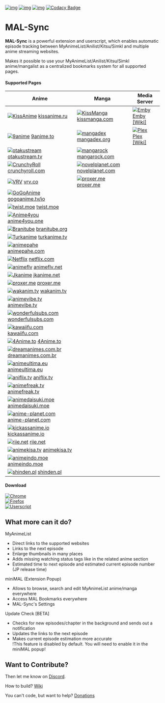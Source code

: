 [![img](https://img.shields.io/travis/com/lolamtisch/MALSync.svg?style=flat-square&logo=travis)](https://travis-ci.com/lolamtisch/MALSync)
[![img](https://img.shields.io/discord/358599430502481920.svg?style=flat-square&logo=discord&label=Chat%20%2F%20Support&colorB=7289DA)](https://discordapp.com/invite/cTH4yaw)
[![img](https://img.shields.io/github/issues/lolamtisch/MALSync.svg?style=flat-square&logo=github&logoColor=white)](https://github.com/lolamtisch/MALSync/issues)
[![Codacy Badge](https://img.shields.io/codacy/grade/e07fabd76b97499788614bf48f8248db.svg?style=flat-square&logo=codacy&logoColor=white)](https://www.codacy.com/app/francisco.seipel/MALSync?utm_source=github.com&amp;utm_medium=referral&amp;utm_content=lolamtisch/MALSync&amp;utm_campaign=Badge_Grade)

# MAL-Sync
**MAL-Sync** is a powerful extension and userscript, which enables automatic episode tracking between MyAnimeList/Anilist/Kitsu/Simkl and multiple anime streaming websites.  

Makes it possible to use your MyAnimeList/Anilist/Kitsu/Simkl anime/mangalist as a centralized bookmarks system for all supported pages.  

#### **Supported Pages** <a id="anchor-link"></a>

| Anime                                    | Manga                                    | Media Server                             |
| ---------------------------------------- | ---------------------------------------- | ---------------------------------------- |
| [![KissAnime](https://www.google.com/s2/favicons?domain=kissanime.ru "KissAnime")](http://kissanime.ru) [kissanime.ru](http://kissanime.ru) | [![KissManga](https://www.google.com/s2/favicons?domain=kissmanga.com "KissManga")](http://kissmanga.com) [kissmanga.com](http://kissmanga.com) | [![Emby](https://www.google.com/s2/favicons?domain=app.emby.media "Emby")](http://app.emby.media) [Emby](http://app.emby.media) [[Wiki]](https://github.com/lolamtisch/MALSync/wiki/Emby-Plex) |
| [![9anime](https://www.google.com/s2/favicons?domain=9anime.to "9anime")](http://9anime.to)  [9anime.to](http://9anime.to) | [![mangadex](https://www.google.com/s2/favicons?domain=mangadex.org "mangadex")](https://mangadex.org) [mangadex.org](https://mangadex.org) | [![Plex](https://www.google.com/s2/favicons?domain=http://app.plex.tv "Plex")](http://app.plex.tv) [Plex](http://app.plex.tv) [[Wiki]](https://github.com/lolamtisch/MALSync/wiki/Emby-Plex) |
| [![otakustream](https://www.google.com/s2/favicons?domain=https://otakustream.tv "otakustream")](https://otakustream.tv) [otakustream.tv](https://otakustream.tv) | [![mangarock](https://www.google.com/s2/favicons?domain=mangarock.com "mangarock")](https://mangarock.com) [mangarock.com](https://mangarock.com) | |
| [![CrunchyRoll](https://www.google.com/s2/favicons?domain=crunchyroll.com "CrunchyRoll")](http://crunchyroll.com) [crunchyroll.com](http://crunchyroll.com) | [![novelplanet.com](https://www.google.com/s2/favicons?domain=https://novelplanet.com "Novelplanet.com")](novelplanet.com) [novelplanet.com](https://novelplanet.com) | |
| [![VRV](https://www.google.com/s2/favicons?domain=vrv.co "VRV")](https://vrv.co) [vrv.co](https://vrv.co) | [![proxer.me](https://www.google.com/s2/favicons?domain=http://proxer.me "Proxer")](http://proxer.me) [proxer.me](http://proxer.me) | |
| [![GoGoAnime](https://www.google.com/s2/favicons?domain=gogoanime.tv/io "GoGoAnime")](http://gogoanime.tv/io) [gogoanime.tv/io](http://gogoanime.tv/io) | | |
| [![twist.moe](https://www.google.com/s2/favicons?domain=twist.moe "twist.moe")](https://twist.moe) [twist.moe](https://twist.moe) | | |
| [![Anime4you](https://www.google.com/s2/favicons?domain=https://www.anime4you.one "Anime4you")](https://www.anime4you.one) [anime4you.one](https://www.anime4you.one) | | |
| [![Branitube](https://www.google.com/s2/favicons?domain=https://branitube.org "Branitube")](https://branitube.org) [branitube.org](https://branitube.org) | | |
| [![Turkanime](https://www.google.com/s2/favicons?domain=http://www.turkanime.tv "Turkanime")](http://www.turkanime.tv) [turkanime.tv](http://www.turkanime.tv) | | |
| [![animepahe](https://www.google.com/s2/favicons?domain=https://animepahe.com "animepahe")](https://animepahe.com) [animepahe.com](https://animepahe.com) | | |
| [![Netflix](https://www.google.com/s2/favicons?domain=https://www.netflix.com "Netflix")](https://www.netflix.com) [netflix.com](https://www.netflix.com) | | |
| [![animeflv](https://www.google.com/s2/favicons?domain=https://animeflv.net "animeflv")](https://animeflv.net) [animeflv.net](https://animeflv.net) | | |
| [![Jkanime](https://www.google.com/s2/favicons?domain=https://jkanime.net "Jkanime")](https://jkanime.net) [jkanime.net](https://jkanime.net) | | |
| [![proxer.me](https://www.google.com/s2/favicons?domain=http://proxer.me "Proxer")](http://proxer.me) [proxer.me](http://proxer.me) | | |
| [![wakanim.tv](https://www.google.com/s2/favicons?domain=https://wakanim.tv "wakanim.tv")](wakanim.tv) [wakanim.tv](wakanim.tv) | | |
| [![animevibe.tv](https://www.google.com/s2/favicons?domain=https://animevibe.tv "Animevibe.tv")](animevibe.tv) [animevibe.tv](https://animevibe.tv) | | |
| [![wonderfulsubs.com](https://www.google.com/s2/favicons?domain=https://wonderfulsubs.com "Wonderfulsubs.com")](wonderfulsubs.com) [wonderfulsubs.com](https://wonderfulsubs.com) | | |
| [![kawaiifu.com](https://www.google.com/s2/favicons?domain=https://kawaiifu.com "Kawaiifu.com")](kawaiifu.com) [kawaiifu.com](https://kawaiifu.com) | | |
| [![4Anime.to](https://www.google.com/s2/favicons?domain=https://4Anime.to "4Anime.to")](4Anime.to) [4Anime.to](https://4Anime.to) | | |
| [![dreamanimes.com.br](https://www.google.com/s2/favicons?domain=https://dreamanimes.com.br "dreamanimes.com.br")](dreamanimes.com.br) [dreamanimes.com.br](https://dreamanimes.com.br) | | |
| [![animeultima.eu](https://www.google.com/s2/favicons?domain=https://animeultima.eu "animeultima.eu")](animeultima.eu) [animeultima.eu](https://animeultima.eu) | | |
| [![aniflix.tv](https://www.google.com/s2/favicons?domain=https://aniflix.tv "aniflix.tv")](aniflix.tv) [aniflix.tv](https://aniflix.tv) | | |
| [![animefreak.tv](https://www.google.com/s2/favicons?domain=https://animefreak.tv "animefreak.tv")](animefreak.tv) [animefreak.tv](https://animefreak.tv) | | |
| [![animedaisuki.moe](https://www.google.com/s2/favicons?domain=https://animedaisuki.moe "animedaisuki.moe")](animedaisuki.moe) [animedaisuki.moe](https://animedaisuki.moe) | | |
| [![anime-planet.com](https://www.google.com/s2/favicons?domain=https://anime-planet.com "anime-planet.com")](anime-planet.com) [anime-planet.com](https://anime-planet.com) | | |
| [![kickassanime.io](https://www.google.com/s2/favicons?domain=https://kickassanime.io "kickassanime.io")](kickassanime.io) [kickassanime.io](https://kickassanime.io) | | |
| [![riie.net](https://www.google.com/s2/favicons?domain=https://riie.net "riie.net")](riie.net) [riie.net](https://riie.net) | | |
| [![animekisa.tv](https://www.google.com/s2/favicons?domain=https://animekisa.tv "animekisa.tv")](animekisa.tv) [animekisa.tv](https://animekisa.tv) | | |
| [![animeindo.moe](https://www.google.com/s2/favicons?domain=https://animeindo.moe "animeindo.moe")](animeindo.moe) [animeindo.moe](https://animeindo.moe) | | |
| [![shinden.pl](https://www.google.com/s2/favicons?domain=https://shinden.pl "shinden.pl")](shinden.pl) [shinden.pl](https://shinden.pl) | | |

#### **Download**  
[![Chrome](https://img.shields.io/chrome-web-store/users/kekjfbackdeiabghhcdklcdoekaanoel.svg?style=flat-square&label=Chrome&logo=google%20chrome&logoColor=white)](https://chrome.google.com/webstore/detail/mal-sync/kekjfbackdeiabghhcdklcdoekaanoel?hl=en)  
[![Firefox](https://img.shields.io/amo/users/mal-sync.svg?style=flat-square&label=Firefox&logo=mozilla%20firefox&logoColor=white)](https://addons.mozilla.org/en-US/firefox/addon/mal-sync)  
[![Userscript](https://img.shields.io/badge/Userscript-Download-brightgreen.svg?style=flat-square&label=Userscript&logo=javascript&logoColor=white)](https://greasyfork.org/de/scripts/372847-mal-sync)

## What more can it do?

MyAnimeList
  - Direct links to the supported websites
  - Links to the next episode
  - Enlarge thumbnails in many places
  - Adds missing watching status tags like in the related anime section
  - Estimated time to next episode and estimated current episode number (JP release time)

miniMAL (Extension Popup)
  - Allows to browse, search and edit MyAnimeList anime/manga everywhere
  - Access MAL Bookmarks everywhere
  - MAL-Sync's Settings

Update Check [BETA]
  - Checks for new episodes/chapter in the background and sends out a notification
  - Updates the links to the next episode
  - Makes current episode estimation more accurate  
!This feature is disabled by default. You will need to enable it in the miniMAL popup!

## Want to Contribute?
Then let me know on [Discord](https://discordapp.com/invite/cTH4yaw).  

How to build? [Wiki](https://github.com/lolamtisch/MALSync/wiki/Build)

You can't code, but want to help? [Donations](https://github.com/lolamtisch/MALSync/wiki/Donations)
